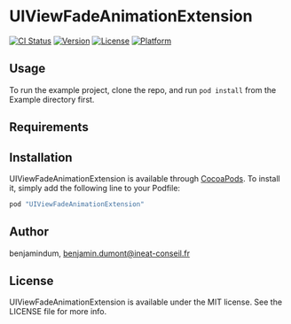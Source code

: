 # UIViewFadeAnimationExtension

[![CI Status](http://img.shields.io/travis/benjamindum/UIView-FadeAnimation.svg?style=flat)](https://travis-ci.org/benjamindum/UIViewFadeAnimationExtension)
[![Version](https://img.shields.io/cocoapods/v/UIViewFadeAnimationExtension.svg?style=flat)](http://cocoapods.org/pods/UIViewFadeAnimationExtension)
[![License](https://img.shields.io/cocoapods/l/UIViewFadeAnimationExtension.svg?style=flat)](http://cocoapods.org/pods/UIViewFadeAnimationExtension)
[![Platform](https://img.shields.io/cocoapods/p/UIViewFadeAnimationExtension.svg?style=flat)](http://cocoapods.org/pods/UIViewFadeAnimationExtension)

## Usage

To run the example project, clone the repo, and run `pod install` from the Example directory first.

## Requirements

## Installation

UIViewFadeAnimationExtension is available through [CocoaPods](http://cocoapods.org). To install
it, simply add the following line to your Podfile:

```ruby
pod "UIViewFadeAnimationExtension"
```

## Author

benjamindum, benjamin.dumont@ineat-conseil.fr

## License

UIViewFadeAnimationExtension is available under the MIT license. See the LICENSE file for more info.

